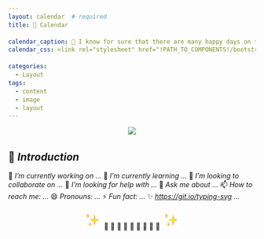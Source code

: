 ```yaml
---
layout: calendar  # required
title: 📆 Calendar

calendar_caption: 💜 I know for sure that there are many happy days on this calendar! 💜   # optional
calendar_css: <link rel="stylesheet" href="!PATH_TO_COMPONENTS!/bootstrap-calendar/css/calendar.css">

categories:
  - Layout
tags:
  - content
  - image
  - layout
---
```



<p align="center">	
  <img src="https://raw.githubusercontent.com/sofijacom/sofijacom.github.io/9c828822ff366f233c00d36dc8abd12381f64e2b/assets/icons/gray_line.svg" />
</p>


## 📜 _Introduction_

🔭 _I’m currently working on ..._
🌱 _I’m currently learning ..._
👯 _I’m looking to collaborate on ..._
🤔 _I’m looking for help with ..._
💬 _Ask me about ..._
📫 _How to reach me: ..._
😄 _Pronouns: ..._
⚡ _Fun fact: ..._
✨ _https://git.io/typing-svg ..._


<p align="center">
 <img
 src="https://raw.githubusercontent.com/sofijacom/sofijacom.github.io/4d63c7033e8df29685f8d4157a27b3f30ef96a89/assets/web/Sparkles.webp"
   alt="Sparkles"
   width="38"
   height="38"
/>	
🦋 🦋 🦋 🦋 🦋 🦋 🦋 🦋 🦋  
<img
 src="https://raw.githubusercontent.com/sofijacom/sofijacom.github.io/4d63c7033e8df29685f8d4157a27b3f30ef96a89/assets/web/Sparkles.webp"
  alt="Sparkles"
  width="38"
  height="38"
/>
</p>
